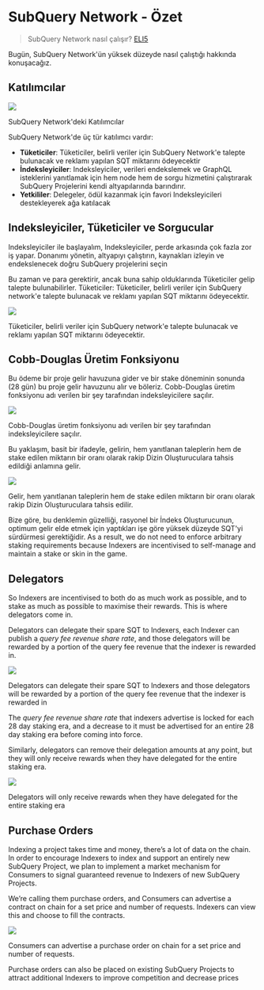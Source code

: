 # SubQuery Network - Özet

> SubQuery Network nasıl çalışır? [ELI5](https://www.dictionary.com/e/slang/eli5/#:~:text=ELI5%20stands%20for%20the%20phrase,naive%20understanding%20of%20the%20issue.)

Bugün, SubQuery Network'ün yüksek düzeyde nasıl çalıştığı hakkında konuşacağız.

## Katılımcılar


![](https://miro.medium.com/max/1400/1*9993cakplwupZC5tbUv3vA.png)

SubQuery Network'deki Katılımcılar

SubQuery Network'de üç tür katılımcı vardır:

-   **Tüketiciler**: Tüketiciler, belirli veriler için SubQuery Network'e talepte bulunacak ve reklamı yapılan SQT miktarını ödeyecektir
-   **İndeksleyiciler**: Indeksleyiciler, verileri endekslemek ve GraphQL isteklerini yanıtlamak için hem node hem de sorgu hizmetini çalıştırarak SubQuery Projelerini kendi altyapılarında barındırır.
-   **Yetkililer**: Delegeler, ödül kazanmak için favori Indeksleyicileri destekleyerek ağa katılacak

## Indeksleyiciler, Tüketiciler ve Sorgucular

Indeksleyiciler ile başlayalım, Indeksleyiciler, perde arkasında çok fazla zor iş yapar. Donanımı yönetin, altyapıyı çalıştırın, kaynakları izleyin ve endekslenecek doğru SubQuery projelerini seçin

Bu zaman ve para gerektirir, ancak buna sahip olduklarında Tüketiciler gelip talepte bulunabilirler. Tüketiciler: Tüketiciler, belirli veriler için SubQuery network'e talepte bulunacak ve reklamı yapılan SQT miktarını ödeyecektir.

![](https://miro.medium.com/max/1400/1*dKLkzSc2uXYaPW_IXUxstQ.png)

Tüketiciler, belirli veriler için SubQuery network'e talepte bulunacak ve reklamı yapılan SQT miktarını ödeyecektir.

## Cobb-Douglas Üretim Fonksiyonu

Bu ödeme bir proje gelir havuzuna gider ve bir stake döneminin sonunda (28 gün) bu proje gelir havuzunu alır ve böleriz. Cobb-Douglas üretim fonksiyonu adı verilen bir şey tarafından indeksleyicilere saçılır.

![](https://miro.medium.com/max/1400/1*E-W7o7cWoclxHb8rXAMdpA.png)

Cobb-Douglas üretim fonksiyonu adı verilen bir şey tarafından indeksleyicilere saçılır.

Bu yaklaşım, basit bir ifadeyle, gelirin, hem yanıtlanan taleplerin hem de stake edilen miktarın bir oranı olarak rakip Dizin Oluşturuculara tahsis edildiği anlamına gelir.

![](https://miro.medium.com/max/1400/1*VhDu2BGDxd3ob7z9XkoOXA.png)

Gelir, hem yanıtlanan taleplerin hem de stake edilen miktarın bir oranı olarak rakip Dizin Oluşturuculara tahsis edilir.

Bize göre, bu denklemin güzelliği, rasyonel bir İndeks Oluşturucunun, optimum gelir elde etmek için yaptıkları işe göre yüksek düzeyde SQT'yi sürdürmesi gerektiğidir. As a result, we do not need to enforce arbitrary staking requirements because Indexers are incentivised to self-manage and maintain a stake or skin in the game.

## Delegators

So Indexers are incentivised to both do as much work as possible, and to stake as much as possible to maximise their rewards. This is where delegators come in.

Delegators can delegate their spare SQT to Indexers, each Indexer can publish a _query fee revenue share rate_, and those delegators will be rewarded by a portion of the query fee revenue that the indexer is rewarded in.

![](https://miro.medium.com/max/1400/1*YoN7PV7h3a2nAFN-ODqILg.png)

Delegators can delegate their spare SQT to Indexers and those delegators will be rewarded by a portion of the query fee revenue that the indexer is rewarded in

The _query fee revenue share rate_ that indexers advertise is locked for each 28 day staking era, and a decrease to it must be advertised for an entire 28 day staking era before coming into force.

Similarly, delegators can remove their delegation amounts at any point, but they will only receive rewards when they have delegated for the entire staking era.

![](https://miro.medium.com/max/1400/0*we0k4A07pbj86COZ)

Delegators will only receive rewards when they have delegated for the entire staking era

## Purchase Orders

Indexing a project takes time and money, there’s a lot of data on the chain. In order to encourage Indexers to index and support an entirely new SubQuery Project, we plan to implement a market mechanism for Consumers to signal guaranteed revenue to Indexers of new SubQuery Projects.

We’re calling them purchase orders, and Consumers can advertise a contract on chain for a set price and number of requests. Indexers can view this and choose to fill the contracts.

![](https://miro.medium.com/max/1400/1*IPtaZlt24E7h9bKNZWdSCw.png)

Consumers can advertise a purchase order on chain for a set price and number of requests.

Purchase orders can also be placed on existing SubQuery Projects to attract additional Indexers to improve competition and decrease prices